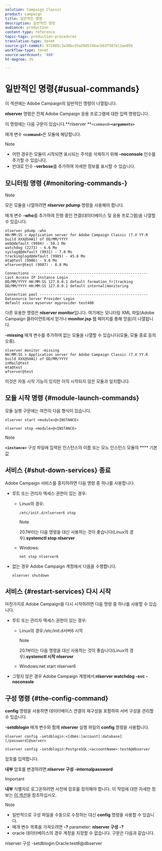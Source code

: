```yaml
---
solution: Campaign Classic
product: campaign
title: 일반적인 명령
description: 일반적인 명령
audience: production
content-type: reference
topic-tags: production-procedures
translation-type: tm+mt
source-git-commit: 972885c3a38bcd3a260574bacbb3f507e11ae05b
workflow-type: tm+mt
source-wordcount: '408'
ht-degree: 3%

---
```



# 일반적인 명령{#usual-commands}

이 섹션에는 Adobe Campaign의 일반적인 명령이 나열됩니다.

**nlserver** 명령은 전체 Adobe Campaign 응용 프로그램에 대한 입력 명령입니다.

이 명령에는 다음 구문이 있습니다.**nlserver **`<command>`****`<arguments>`****

매개 변수 **`<command>`**&#x200B;은 모듈에 해당합니다.

>[!NOTE]
>
>* 어떤 경우든 모듈이 시작되면 표시되는 주석을 삭제하기 위해 **-noconsole** 인수를 추가할 수 있습니다.
>* 반대로 인수 **-verbose**&#x200B;를 추가하여 자세한 정보를 표시할 수 있습니다.

>



## 모니터링 명령 {#monitoring-commands-}

>[!NOTE]
>
>모든 모듈을 나열하려면 **nlserver pdump** 명령을 사용해야 합니다.

매개 변수 **-who**&#x200B;를 추가하여 진행 중인 연결(데이터베이스 및 응용 프로그램)을 나열할 수 있습니다.

```
nlserver pdump -who
HH:MM:SS > Application server for Adobe Campaign Classic (7.X YY.R build XXX@SHA1) of DD/MM/YYYY
web@default (9984) - 50.1 Mo
watchdog (2273) - 6.6 Mo
syslogd@default (9931) - 7.0 Mo
trackinglogd@default (9985) - 45.6 Mo
mta@test (9986) - 9.6 Mo
wfserver@test (9987) - 8.8 Mo

Connections ------------------------------------------------------
Last Access IP Instance Login 
DD/MM/YYYY HH:MM:SS 127.0.0.1 default formation_fr|tracking
DD/MM/YYYY HH:MM:SS 127.0.0.1 default internal|monitoring

Connection pool --------------------------------------------------
Datasource Server Provider Login 
default xxxxx myserver myprovider test400
```

다른 유용한 명령은 **nlserver monitor**&#x200B;입니다. 여기에는 모니터링 XML 파일(Adobe Campaign 클라이언트에서 얻거나 **monitor.jsp** 웹 페이지를 통해 얻음)이 나열됩니다.

**-missing** 매개 변수를 추가하여 없는 모듈을 나열할 수 있습니다(모듈, 모듈 종료 등의 오류).

```
nlserver monitor -missing
HH:MM:SS > Application server for Adobe Campaign Classic (7.X YY.R build XXX@SHA1) of DD/MM/YYYY
inMail@test
mta@test
wfserver@test
```

이것은 자동 시작 기능이 있지만 아직 시작되지 않은 모듈과 일치합니다.

## 모듈 시작 명령 {#module-launch-commands}

모듈 실행 구문에는 여전히 다음 형식이 있습니다.

```
nlserver start <module>@<INSTANCE>
```

```
nlserver stop <module>@<INSTANCE>
```

>[!NOTE]
>
>**`<instance>`** 구성 파일에 입력된 인스턴스의 이름 또는 모노 인스턴스 모듈의  **** 기본값

## 서비스 {#shut-down-services} 종료

Adobe Campaign 서비스를 중지하려면 다음 명령 중 하나를 사용합니다.

* 루트 또는 관리자 액세스 권한이 있는 경우:

   * Linux의 경우:

      ```
      /etc/init.d/nlserver6 stop
      ```

      >[!NOTE]
      >
      >20.1부터는 다음 명령을 대신 사용하는 것이 좋습니다(Linux의 경우).**systemctl stop nlserver**

   * Windows:

      ```
      net stop nlserver6
      ```

* 없는 경우 Adobe Campaign 계정에서 다음을 수행합니다.

   ```
   nlserver shutdown 
   ```

## 서비스 {#restart-services} 다시 시작

마찬가지로 Adobe Campaign을 다시 시작하려면 다음 명령 중 하나를 사용할 수 있습니다.

* 루트 또는 관리자 액세스 권한이 있는 경우:

   * Linux의 경우:/etc/init.d서버6 시작

      >[!NOTE]
      >
      >20.1부터는 다음 명령을 대신 사용하는 것이 좋습니다(Linux의 경우).**systemctl 시작 nlserver**

   * Windows:net start nlserver6

* 그렇지 않은 경우 Adobe Campaign 계정에서:**nlserver watchdog -svc -noconsole**

## 구성 명령 {#the-config-command}

**config** 명령을 사용하면 데이터베이스 연결의 재구성을 포함하여 서버 구성을 관리할 수 있습니다.

**-setdblogin** 매개 변수와 함께 **nlserver** 실행 파일의 **config** 명령을 사용합니다.

```
nlserver config -setdblogin:<[dbms:]account[:database][/password]@server>
```

```
nlserver config -setdblogin:PostgreSQL:<accountName>:test6@dbserver
```

암호를 입력합니다.

**내부** 암호를 변경하려면:**nlserver 구성 -internalpassword**

>[!IMPORTANT]
>
>**내부** 식별자로 로그온하려면 사전에 암호를 정의해야 합니다. 이 작업에 대한 자세한 정보는 [이 섹션](../../installation/using/campaign-server-configuration.md#internal-identifier)을 참조하십시오.

>[!NOTE]
>
>* 일반적으로 구성 파일을 수동으로 수정하는 대신 **config** 명령을 사용할 수 있습니다.
>* 매개 변수 목록을 가져오려면 **-?** parameter: **nlserver 구성 -?**
>* oracle 데이터베이스의 경우 계정을 지정할 수 없습니다. 구문은 다음과 같습니다.

>
>  
nlserver 구성 -setdblogin:Oracle:test6@dbserver

